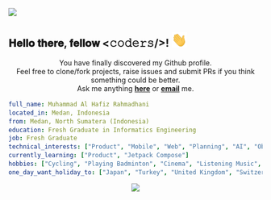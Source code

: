 ![](https://visitor-badge.glitch.me/badge?page_id=hafizrahmadhani.hafizrahmadhani)
<h2> 𝐇𝐞𝐥𝐥𝐨 𝐭𝐡𝐞𝐫𝐞, 𝐟𝐞𝐥𝐥𝐨𝐰 <𝚌𝚘𝚍𝚎𝚛𝚜/>! <img src="https://github.com/ABSphreak/ABSphreak/blob/master/gifs/Hi.gif" width="30px"></h2>

<div align="center">

You have finally discovered my Github profile. <br>
Feel free to clone/fork projects, raise issues and submit PRs if you think something could be better. <br>
Ask me anything <a href="https://github.com/hafizrahmadhani/hafizrahmadhani/issues/new"><b>here</b></a>
or <a href="mailto:mhafiz.rahmadhani@gmail.com"><b>email</b></a> me.

</div>

```yaml
full_name: Muhammad Al Hafiz Rahmadhani
located_in: Medan, Indonesia
from: Medan, North Sumatera (Indonesia)
education: Fresh Graduate in Informatics Engineering
job: Fresh Graduate
technical_interests: ["Product", "Mobile", "Web", "Planning", "AI", "Object Detection"]
currently_learning: ["Product", "Jetpack Compose"]
hobbies: ["Cycling", "Playing Badminton", "Cinema", "Listening Music", "Traveling", "Hiking"]
one_day_want_holiday_to: ["Japan", "Turkey", "United Kingdom", "Switzerland"]
```

<p align="center">
  <img alig src="https://github-profile-trophy.vercel.app/?username=hafizrahmadhani&column=6&rank=SSS,SS,S,AAA,AA,A,B,C" />
</p>


<!--
**hafizrahmadhani/hafizrahmadhani** is a ✨ _special_ ✨ repository because its `README.md` (this file) appears on your GitHub profile.

Here are some ideas to get you started:

- 🔭 I’m currently working on ...
- 🌱 I’m currently learning ...
- 👯 I’m looking to collaborate on ...
- 🤔 I’m looking for help with ...
- 💬 Ask me about ...
- 📫 How to reach me: ...
- 😄 Pronouns: ...
- ⚡ Fun fact: ...
-->
